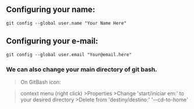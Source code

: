 ## Configuring your name:
	git config --global user.name "Your Name Here"

## Configuring your e-mail:
	git config --global user.email "Your@email.here"


### We can also change your main directory of git bash. 

>On GitBash icon:

>context menu (right click)
	>Properties
		>Change 'start/iniciar em:' to your desired directory 
			>Delete from 'destiny/destino:' '--cd-to-home'